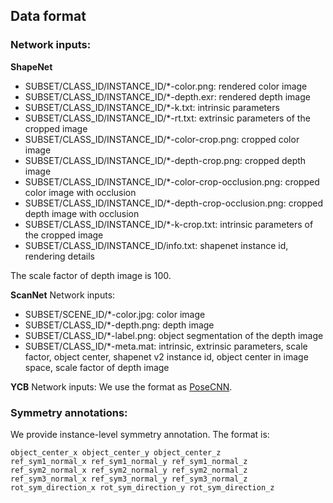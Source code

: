 ## Data format

### Network inputs:
**ShapeNet**
- SUBSET/CLASS_ID/INSTANCE_ID/*-color.png: rendered color image
- SUBSET/CLASS_ID/INSTANCE_ID/*-depth.exr: rendered depth image
- SUBSET/CLASS_ID/INSTANCE_ID/*-k.txt: intrinsic parameters
- SUBSET/CLASS_ID/INSTANCE_ID/*-rt.txt: extrinsic parameters of the cropped image
- SUBSET/CLASS_ID/INSTANCE_ID/*-color-crop.png: cropped color image
- SUBSET/CLASS_ID/INSTANCE_ID/*-depth-crop.png: cropped depth image
- SUBSET/CLASS_ID/INSTANCE_ID/*-color-crop-occlusion.png: cropped color image with occlusion
- SUBSET/CLASS_ID/INSTANCE_ID/*-depth-crop-occlusion.png: cropped depth image with occlusion
- SUBSET/CLASS_ID/INSTANCE_ID/*-k-crop.txt: intrinsic parameters of the cropped image
- SUBSET/CLASS_ID/INSTANCE_ID/info.txt: shapenet instance id, rendering details

The scale factor of depth image is 100.

**ScanNet**
Network inputs:
- SUBSET/SCENE_ID/*-color.jpg: color image
- SUBSET/CLASS_ID/*-depth.png: depth image
- SUBSET/CLASS_ID/*-label.png: object segmentation of the depth image
- SUBSET/CLASS_ID/*-meta.mat: intrinsic, extrinsic parameters, scale factor, object center, shapenet v2 instance id, object center in image space, scale factor of depth image

**YCB**
Network inputs:
We use the format as [PoseCNN][1].


### Symmetry annotations:
We provide instance-level symmetry annotation. The format is:
~~~~ 
object_center_x object_center_y object_center_z
ref_sym1_normal_x ref_sym1_normal_y ref_sym1_normal_z
ref_sym2_normal_x ref_sym2_normal_y ref_sym2_normal_z
ref_sym3_normal_x ref_sym3_normal_y ref_sym3_normal_z
rot_sym_direction_x rot_sym_direction_y rot_sym_direction_z
~~~~

[1]:  https://rse-lab.cs.washington.edu/projects/posecnn/ "PoseCNN"